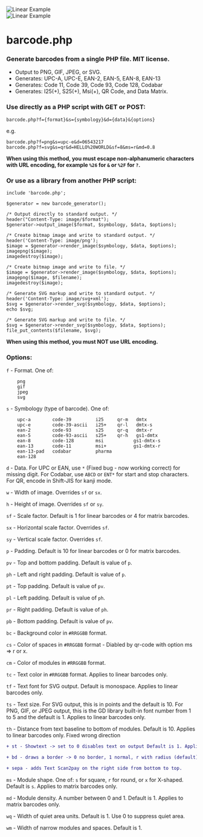 
![Linear Example](https://raw.github.com/mjohndus/barcode/mjohndus/examples/images/qr-code.png)  
![Linear Example](https://raw.github.com/mjohndus/barcode/mjohndus/examples/images/linear.png)

# barcode.php

### Generate barcodes from a single PHP file. MIT license.

  * Output to PNG, GIF, JPEG, or SVG.
  * Generates: UPC-A, UPC-E, EAN-2, EAN-5, EAN-8, EAN-13
  * Generates: Code 11, Code 39, Code 93, Code 128, Codabar
  * Generates: I25(+), S25(+), Msi(+), QR Code, and Data Matrix.
 
### Use directly as a PHP script with GET or POST:

```
barcode.php?f={format}&s={symbology}&d={data}&{options}
```

e.g.

```
barcode.php?f=png&s=upc-e&d=06543217
barcode.php?f=svg&s=qr&d=HELLO%20WORLD&sf=8&ms=r&md=0.8
```

**When using this method, you must escape non-alphanumeric characters with URL encoding, for example `%26` for `&` or `%2F` for `?`.**

### Or use as a library from another PHP script:

```
include 'barcode.php';

$generator = new barcode_generator();

/* Output directly to standard output. */
header("Content-Type: image/$format");
$generator->output_image($format, $symbology, $data, $options);

/* Create bitmap image and write to standard output. */
header('Content-Type: image/png');
$image = $generator->render_image($symbology, $data, $options);
imagepng($image);
imagedestroy($image);

/* Create bitmap image and write to file. */
$image = $generator->render_image($symbology, $data, $options);
imagepng($image, $filename);
imagedestroy($image);

/* Generate SVG markup and write to standard output. */
header('Content-Type: image/svg+xml');
$svg = $generator->render_svg($symbology, $data, $options);
echo $svg;

/* Generate SVG markup and write to file. */
$svg = $generator->render_svg($symbology, $data, $options);
file_put_contents($filename, $svg);
```

**When using this method, you must NOT use URL encoding.**

### Options:

`f` - Format. One of:
```
    png
    gif
    jpeg
    svg
```

`s` - Symbology (type of barcode). One of:
```
    upc-a        code-39         i25     qr-m   dmtx
    upc-e        code-39-ascii   i25+    qr-l   dmtx-s
    ean-2        code-93         s25     qr-q   dmtx-r
    ean-5        code-93-ascii   s25+    qr-h   gs1-dmtx
    ean-8        code-128        msi           gs1-dmtx-s
    ean-13       code-11         msi+          gs1-dmtx-r
    ean-13-pad   codabar         pharma
    ean-128

```

`d` - Data. For UPC or EAN, use `*` (Fixed bug - now working correct) for missing digit. For Codabar, use `ABCD` or `ENT*` for start and stop characters. For QR, encode in Shift-JIS for kanji mode.

`w` - Width of image. Overrides `sf` or `sx`.

`h` - Height of image. Overrides `sf` or `sy`.

`sf` - Scale factor. Default is 1 for linear barcodes or 4 for matrix barcodes.

`sx` - Horizontal scale factor. Overrides `sf`.

`sy` - Vertical scale factor. Overrides `sf`.

`p` - Padding. Default is 10 for linear barcodes or 0 for matrix barcodes.

`pv` - Top and bottom padding. Default is value of `p`.

`ph` - Left and right padding. Default is value of `p`.

`pt` - Top padding. Default is value of `pv`.

`pl` - Left padding. Default is value of `ph`.

`pr` - Right padding. Default is value of `ph`.

`pb` - Bottom padding. Default is value of `pv`.

`bc` - Background color in `#RRGGBB` format.

`cs` - Color of spaces in `#RRGGBB` format - Diabled by qr-code with option ms => r or x.

`cm` - Color of modules in `#RRGGBB` format.

`tc` - Text color in `#RRGGBB` format. Applies to linear barcodes only.

`tf` - Text font for SVG output. Default is monospace. Applies to linear barcodes only.

`ts` - Text size. For SVG output, this is in points and the default is 10. For PNG, GIF, or JPEG output, this is the GD library built-in font number from 1 to 5 and the default is 1. Applies to linear barcodes only.

`th` - Distance from text baseline to bottom of modules. Default is 10. Applies to linear barcodes only. Fixed wrong direction

```diff
+ st - Showtext -> set to 0 disables text on output Default is 1. Applies to linear barcodes only.

+ bd - draws a border -> 0 no border, 1 normal, r with radius (default).

+ sepa - adds Text Scan2pay on the right side from bottom to top.
```
`ms` - Module shape. One of: `s` for square, `r` for round, or `x` for X-shaped. Default is `s`. Applies to matrix barcodes only.

`md` - Module density. A number between 0 and 1. Default is 1. Applies to matrix barcodes only.

`wq` - Width of quiet area units. Default is 1. Use 0 to suppress quiet area.

`wm` - Width of narrow modules and spaces. Default is 1.

